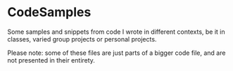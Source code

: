 # CodeSamples

Some samples and snippets from code I wrote in different contexts, be it in classes, varied group projects or personal projects.

Please note: some of these files are just parts of a bigger code file, and are not presented in their entirety.
